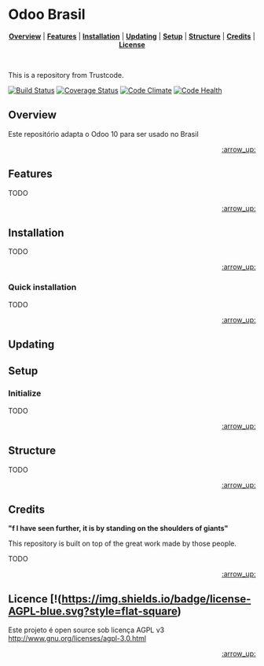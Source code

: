 Odoo Brasil
============================================

<p align="center">
<a name="top"></a>
</p>

<p align="center">
<b><a href="#overview">Overview</a></b>
|
<b><a href="#features">Features</a></b>
|
<b><a href="#installation">Installation</a></b>
|
<b><a href="#updating">Updating</a></b>
|
<b><a href="#setup">Setup</a></b>
|
<b><a href="#structure">Structure</a></b>
|
<b><a href="#credits">Credits</a></b>
|
<b><a href="#license">License</a></b>
</p>

<br>

This is a repository from Trustcode.

[![Build Status](https://travis-ci.org/Trust-Code/scrum.svg?branch=master)](https://travis-ci.org/Trust-Code/scrum)
[![Coverage Status](https://coveralls.io/repos/Trust-Code/scrum/badge.svg?branch=master)](https://coveralls.io/r/Trust-Code/scrum?branch=master)
[![Code Climate](https://codeclimate.com/github/Trust-Code/scrum/badges/gpa.svg)](https://codeclimate.com/github/Trust-Code/scrum)
[![Code Health](https://landscape.io/github/Trust-Code/scrum/master/landscape.svg?style=flat)](https://landscape.io/github/Trust-Code/scrum/master)


## Overview

Este repositório adapta o Odoo 10 para ser usado no Brasil

<p align="right"><a href="#top">:arrow_up:</a></p>

## Features

TODO

<p align="right"><a href="#top">:arrow_up:</a></p>

## Installation

TODO

<p align="right"><a href="#top">:arrow_up:</a></p>

### Quick installation

TODO

<p align="right"><a href="#top">:arrow_up:</a></p>

## Updating

## Setup

### Initialize

TODO

<p align="right"><a href="#top">:arrow_up:</a></p>

## Structure

TODO

<p align="right"><a href="#top">:arrow_up:</a></p>

## Credits

**"f I have seen further, it is by standing on the shoulders of giants"**

This repository is built on top of the great work made by those people.

TODO

<p align="right"><a href="#top">:arrow_up:</a></p>

## Licence [!(https://img.shields.io/badge/license-AGPL-blue.svg?style=flat-square)

Este projeto é open source sob licença AGPL v3 http://www.gnu.org/licenses/agpl-3.0.html

<p align="right"><a href="#top">:arrow_up:</a></p>
